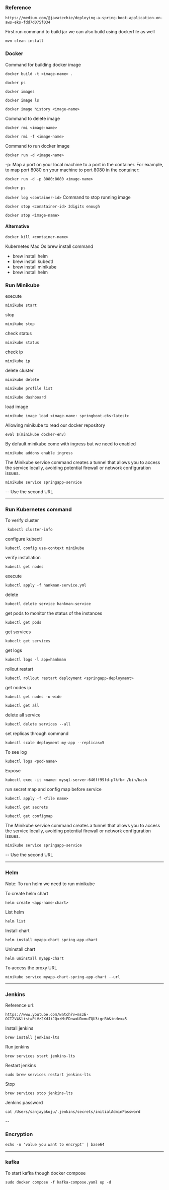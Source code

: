 ### Reference
```
https://medium.com/@javatechie/deploying-a-spring-boot-application-on-aws-eks-fdd7d075f034
```

First run command to build jar we can also build using dockerfile as well

``mvn clean install``

### Docker
Command for building docker image
```
docker build -t <image-name> .
```
```
docker ps
```
```
docker images
```
```
docker image ls
```
```
docker image history <image-name>  
```

Command to delete image
``` 
docker rmi <image-name>
```
``` 
docker rmi -f <image-name>
```

Command to run docker image
```
docker run -d <image-name>
```

-p: Map a port on your local machine to a port in the container. For example, to map port 8080 on your machine to port 8080 in the container:
```
docker run -d -p 8080:8080 <image-name>
```
```
docker ps
```
``
docker log <container-id>
``
Command to stop running image
```
docker stop <conatainer-id> 3digits enough
```
```
docker stop <image-name>
```

#### Alternative
```
docker kill <container-name>
```

Kubernetes Mac Os brew install command
* brew install helm
* brew install kubectl
* brew install minikube
* brew install helm

### Run Minikube
execute
```
minikube start
```

stop
```
minikube stop
```

check status
```
minikube status
```

check ip
```
minikube ip
```

delete cluster
```
minikube delete
```

```
minikube profile list
```

```
minikube dashboard
```

load image
```
minikube image load <image-name: springboot-eks:latest> 
```

Allowing minikube to read our docker repository
```
eval $(minikube docker-env)
```

By default minikube come with ingress but we need to enabled
```
minikube addons enable ingress
```

The Minikube service command creates a tunnel that allows you to access the service locally,
avoiding potential firewall or network configuration issues.
```
minikube service springapp-service
```
-- Use the second URL

---

### Run Kubernetes command

To verify cluster
```
 kubectl cluster-info
```

configure kubectl
```
kubectl config use-context minikube
```

verify installation
```
kubectl get nodes
```

execute
```
kubectl apply -f hankman-service.yml 
```

delete
```
kubectl delete service hankman-service
```

get pods to monitor the status of the instances
```
kubectl get pods
``` 

get services
```
kubeclt get services
```

get logs
```
kubectl logs -l app=hankman
 ```

rollout restart
```
kubectl rollout restart deployment <springapp-deployment>
```

get nodes ip
```
kubectl get nodes -o wide
```

```
kubectl get all
```

delete all service
```
kubectl delete services --all
```

set replicas through command
```
kubectl scale deployment my-app --replicas=5
```

To see log
```
kubectl logs <pod-name>
```

Expose
```
kubectl exec -it <name: mysql-server-646ff99fd-p7kfb> /bin/bash
```

run secret map and config map before service
```
kubectl apply -f <file name>
```

```
kubectl get secrets 
```

```
kubectl get configmap
```

The Minikube service command creates a tunnel that allows you to access the service locally,
avoiding potential firewall or network configuration issues.
```
minikube service springapp-service
```
-- Use the second URL

---

### Helm
Note: To run helm we need to run minikube

To create helm chart
```
helm create <app-name-chart>
```

List helm
```
helm list
```

Install chart
```
helm install myapp-chart spring-app-chart 
```

Uninstall chart
``` 
helm uninstall myapp-chart
```

To access the proxy URL
```
minikube service myapp-chart-spring-app-chart --url
```

---

### Jenkins
Reference url: 
```
https://www.youtube.com/watch?v=mszE-OCI2V4&list=PLVz2XdJiJQxzMiFDnwxUDxmuZQU3igcBb&index=5
```

Install jenkins
```
brew install jenkins-lts
```

Run jenkins
```
brew services start jenkins-lts
```
Restart jenkins
```
sudo brew services restart jenkins-lts
```
Stop 
```
brew services stop jenkins-lts
```

Jenkins password
```
cat /Users/sanjayakoju/.jenkins/secrets/initialAdminPassword
```

--

### Encryption

```
echo -n 'value you want to encrypt' | base64
```

---
### kafka

To start kafka though docker compose
```
sudo docker compose -f kafka-compose.yaml up -d  
```











